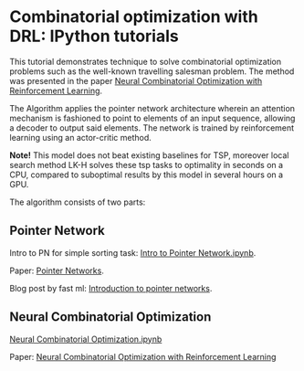 # Combinatorial optimization with DRL: IPython tutorials
This tutorial demonstrates technique to solve combinatorial optimization problems such as the well-known travelling salesman problem. The method was presented in the paper [Neural Combinatorial Optimization with Reinforcement Learning](https://arxiv.org/abs/1611.09940).

The Algorithm applies the pointer network architecture wherein an attention mechanism is fashioned to point to elements of an input sequence, allowing a decoder to output said elements. The network is trained by reinforcement learning using an actor-critic method. 

**Note!** This model does not beat existing baselines for TSP, moreover local search method LK-H solves these tsp tasks to optimality in seconds on a CPU, compared to suboptimal results by this model in several hours on a GPU. 

The algorithm consists of two parts:

## Pointer Network

Intro to PN for simple sorting task: [Intro to Pointer Network.ipynb](https://github.com/higgsfield/np-hard-deep-reinforcement-learning/blob/master/Intro%20to%20Pointer%20Network.ipynb).

Paper: [Pointer Networks](https://arxiv.org/abs/1506.03134).

Blog post by fast ml: [Introduction to pointer networks](http://fastml.com/introduction-to-pointer-networks/).

## Neural Combinatorial Optimization

[Neural Combinatorial Optimization.ipynb](https://github.com/higgsfield/np-hard-deep-reinforcement-learning/blob/master/Neural%20Combinatorial%20Optimization.ipynb) 

Paper: [Neural Combinatorial Optimization with Reinforcement Learning](https://arxiv.org/abs/1611.09940)
